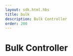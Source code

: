```yaml
---
layout: sdk.html.hbs
title: bulk
description: Bulk Controller
order: 200
---
```


# Bulk Controller
